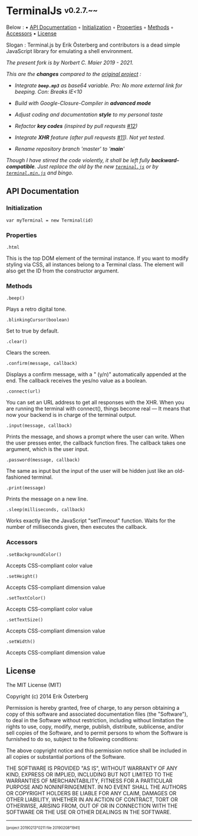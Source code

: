 ﻿# TerminalJs <sup><sub>v0.2.7.~~</sub></sup>

Below :
• [API Documentation](#api_doc)
◦ [Initialization](#api_initialization)
◦ [Properties](#api_properties)
◦ [Methods](#api_methods)
◦ [Accessors](#api_accessors)
• [License](#license)

Slogan : Terminal.js by Erik Österberg and contributors
is a dead simple JavaScript library for emulating a shell environment.

_The present fork is by Norbert C. Maier 2019 - 2021._

_This are the **changes** compared to the
 [original project](https://github.com/eosterberg/terminaljs) :_

- _Integrate **`beep.mp3`** as base64 variable.
   Pro: No more external link for beeping.
   Con: Breaks IE<10_

- _Build with Google-Closure-Compiler in **advanced mode**_

- _Adjust coding and documentation **style** to my personal taste_

- _Refactor **key codes** (inspired by pull requests [#12](https://github.com/eosterberg/terminaljs/pull/12))_

- _Integrate **XHR** feature (after pull requests [#11](https://github.com/eosterberg/terminaljs/pull/11)).
  Not yet tested._

- _Rename repository branch 'master' to '**main**'_

_Though I have stirred the code violently, it shall be left fully **backward-compatible**.
Just replace the old by the new [`terminal.js`](./terminal.js)
or by [`terminal.min.js`](./terminal.min.js) and bingo._

<a name="api_doc"></a>
## API Documentation

<a name="api_initialization"></a>
### Initialization

    var myTerminal = new Terminal(id)

<a name="api_properties"></a>
### Properties

    .html

This is the top DOM element of the terminal instance.
If you want to modify styling via CSS, all instances belong to a Terminal class.
The element will also get the ID from the constructor argument.

<a name="api_methods"></a>
### Methods

    .beep()

Plays a retro digital tone.

    .blinkingCursor(boolean)
Set to true by default.

    .clear()

Clears the screen.

    .confirm(message, callback)

Displays a confirm message, with a " (y/n)" automatically appended at the end. The callback receives the yes/no value as a boolean.

    .connect(url)

You can set an URL address to get all responses with the XHR.
When you are running the terminal with connect(), things become real
— It means that now your backend is in charge of the terminal output.

    .input(message, callback)

Prints the message, and shows a prompt where the user can write. When the user presses enter, the callback function fires. The callback takes one argument, which is the user input.

    .password(message, callback)

The same as input but the input of the user will be hidden just like an old-fashioned terminal.

    .print(message)

Prints the message on a new line.

    .sleep(milliseconds, callback)

Works exactly like the JavaScript "setTimeout" function.
Waits for the number of milliseconds given, then executes the callback.

<a name="api_accessors"></a>
### Accessors

    .setBackgroundColor()
 
Accepts CSS-compliant color value

    .setHeight()

Accepts CSS-compliant dimension value

    .setTextColor()

Accepts CSS-compliant color value

    .setTextSize()

Accepts CSS-compliant dimension value

    .setWidth()

Accepts CSS-compliant dimension value

<a name="license"></a>
## License

The MIT License (MIT)

Copyright (c) 2014 Erik Österberg

Permission is hereby granted, free of charge, to any person obtaining a copy
of this software and associated documentation files (the "Software"), to deal
in the Software without restriction, including without limitation the rights
to use, copy, modify, merge, publish, distribute, sublicense, and/or sell
copies of the Software, and to permit persons to whom the Software is
furnished to do so, subject to the following conditions:

The above copyright notice and this permission notice shall be included in all
copies or substantial portions of the Software.

THE SOFTWARE IS PROVIDED "AS IS", WITHOUT WARRANTY OF ANY KIND, EXPRESS OR
IMPLIED, INCLUDING BUT NOT LIMITED TO THE WARRANTIES OF MERCHANTABILITY,
FITNESS FOR A PARTICULAR PURPOSE AND NONINFRINGEMENT. IN NO EVENT SHALL THE
AUTHORS OR COPYRIGHT HOLDERS BE LIABLE FOR ANY CLAIM, DAMAGES OR OTHER
LIABILITY, WHETHER IN AN ACTION OF CONTRACT, TORT OR OTHERWISE, ARISING FROM,
OUT OF OR IN CONNECTION WITH THE SOFTWARE OR THE USE OR OTHER DEALINGS IN THE
SOFTWARE.

---

<sup><sub>[project 20190213°0211 file 20190208°1941]</sub></sup>
